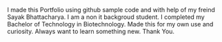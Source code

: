 I made this Portfolio using github sample code and with help of my freind Sayak Bhattacharya. 
I am  a non it backgroud student. I completed my Bachelor of Technology in Biotechnology.
Made this for my own use and curiosity.
Always want to learn something new.
Thank You.
